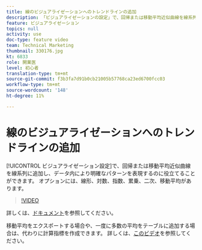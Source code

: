 ```yaml
---
title: 線のビジュアライゼーションへのトレンドラインの追加
description: 「ビジュアライゼーションの設定」で、回帰または移動平均近似曲線を線系列に追加し、データ内でより明確なパターンを表現するのに役立てることができます。 オプションには、線形、対数、指数、累乗、二次、移動平均があります。
feature: ビジュアライゼーション
topics: null
activity: use
doc-type: feature video
team: Technical Marketing
thumbnail: 330176.jpg
kt: 6833
role: 開業医
level: 初心者
translation-type: tm+mt
source-git-commit: f3b3fa7d91b0cb21005b57768ca23ed6700fcc03
workflow-type: tm+mt
source-wordcount: '148'
ht-degree: 11%

---
```



# 線のビジュアライゼーションへのトレンドラインの追加

[!UICONTROL ビジュアライゼーション設定]で、回帰または移動平均近似曲線を線系列に追加し、データ内により明確なパターンを表現するのに役立てることができます。 オプションには、線形、対数、指数、累乗、二次、移動平均があります。

>[!VIDEO](https://video.tv.adobe.com/v/330176/?quality=12&learn=on)

詳しくは、[ドキュメント](https://experienceleague.adobe.com/docs/analytics/analyze/analysis-workspace/visualizations/line.html?lang=en#analysis-workspace)を参照してください。

移動平均をエクスポートする場合や、一度に多数の平均をテーブルに追加する場合は、代わりに計算指標を作成できます。 詳しくは、[このビデオ](https://experienceleague.adobe.com/docs/analytics-learn/tutorials/analysis-workspace/visualizations/using-the-cumulative-average-function-to-apply-metric-smoothing.html#analysis-workspace)を参照してください。
